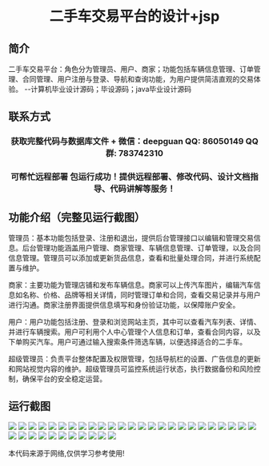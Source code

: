 <p><h1 align="center">二手车交易平台的设计+jsp</h1></p>

## 简介
二手车交易平台：角色分为管理员、用户、商家；功能包括车辆信息管理、订单管理、合同管理、用户注册与登录、导航和查询功能，为用户提供简洁直观的交易体验。    --计算机毕业设计源码；毕设源码；java毕业设计源码


## 联系方式
<p><h3 align="center">获取完整代码与数据库文件 + 微信：deepguan QQ: 86050149 QQ群: 783742310</h3></p>
<p><h3 align="center">可帮忙远程部署 包运行成功！提供远程部署、修改代码、设计文档指导、代码讲解等服务！</h3></p>

## 功能介绍（完整见运行截图）
管理员：基本功能包括登录、注册和退出，提供后台管理接口以编辑和管理交易信息。后台管理功能涵盖用户管理、商家管理、车辆信息管理、订单管理，以及合同信息管理。管理员可以添加或更新货品信息，查看和批量处理合同，并进行系统配置与维护。

商家：主要功能为管理店铺和发布车辆信息。商家可以上传汽车图片，编辑汽车信息如名称、价格、品牌等相关详情，同时管理订单和合同，查看交易记录并与用户进行沟通。商家注册界面提供信息填写和身份验证功能，以保障账户安全。

用户：用户功能包括注册、登录和浏览网站主页，其中可以查看汽车列表、详情、并进行车辆搜索。用户可利用个人中心管理个人信息和订单，查看合同内容，以及下单购买汽车。用户可通过输入搜索条件筛选车辆，以便选择适合的二手车。

超级管理员：负责平台整体配置及权限管理，包括导航栏的设置、广告信息的更新和网站视觉内容的维护。超级管理员可监控系统运行状态，执行数据备份和风险控制，确保平台的安全稳定运营。


## 运行截图
![](img/001.jpg)
![](img/002.jpg)
![](img/003.jpg)
![](img/004.jpg)
![](img/005.jpg)
![](img/006.jpg)
![](img/007.jpg)
![](img/008.jpg)
![](img/009.jpg)
![](img/010.jpg)
![](img/011.jpg)
![](img/012.jpg)
![](img/013.jpg)
![](img/014.jpg)
![](img/015.jpg)
![](img/016.jpg)
![](img/017.jpg)
![](img/018.jpg)
![](img/019.jpg)
![](img/020.jpg)
![](img/021.jpg)
![](img/022.jpg)
![](img/023.jpg)
![](img/024.jpg)
![](img/025.jpg)
![](img/026.jpg)
![](img/027.jpg)
![](img/028.jpg)
![](img/029.jpg)
![](img/030.jpg)
![](img/031.jpg)
![](img/032.jpg)
![](img/033.jpg)
![](img/034.jpg)
![](img/035.jpg)
![](img/036.jpg)

<p>本代码来源于网络,仅供学习参考使用!</p>
